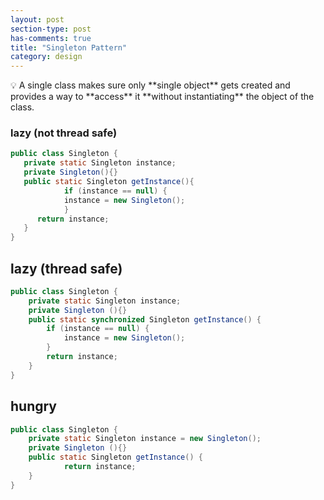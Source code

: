 ```yaml
---
layout: post
section-type: post
has-comments: true
title: "Singleton Pattern"
category: design
---
```


<aside>
💡 A single class makes sure only **single object** gets created and provides a way to **access** it **without instantiating** the object of the class.

</aside>


### lazy (not thread safe)

```java
public class Singleton {
   private static Singleton instance;
   private Singleton(){}
   public static Singleton getInstance(){
			if (instance == null) {  
            instance = new Singleton();
			}
      return instance;
   }
}
```

## lazy (thread safe)

```java
public class Singleton {  
    private static Singleton instance;  
    private Singleton (){}  
    public static synchronized Singleton getInstance() {  
        if (instance == null) {  
            instance = new Singleton();  
        }  
        return instance;  
    }  
}
```

## hungry


```java
public class Singleton {  
    private static Singleton instance = new Singleton();  
    private Singleton (){}  
    public static Singleton getInstance() {  
		    return instance;  
    }  
}
```